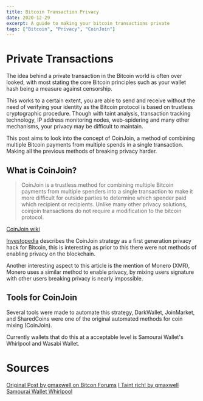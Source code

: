 ```yaml
---
title: Bitcoin Transaction Privacy 
date: 2020-12-29
excerpt: A guide to making your bitcoin transactions private
tags: ["Bitcoin", "Privacy", "CoinJoin"]
---
```


# Private Transactions 

The idea behind a private transaction in the Bitcoin world is often over
looked, with most stating the core Bitcoin principles such as your wallet hash
being a measure against censorship. 

This works to a certain extent, you are able to send and receive without the
need of verifying your identity as the Bitcoin protocol is based on
trustless cryptographic procedure. Though with taint analysis, transaction
tracking technology, IP address monitoring nodes, web-spidering and many other
mechanisms, your privacy may be difficult to maintain.

This post aims to look into the concept of CoinJoin, a method of combining
multiple Bitcoin payments from multiple spends in a single transaction. Making
all the previous methods of breaking privacy harder.

## What is CoinJoin?

> CoinJoin is a trustless method for combining multiple Bitcoin payments from
multiple spenders into a single transaction to make it more difficult for
outside parties to determine which spender paid which recipient or recipients.
Unlike many other privacy solutions, coinjoin transactions do not require
a modification to the bitcoin protocol.

[CoinJoin wiki](https://en.bitcoin.it/wiki/CoinJoin)

[Investopedia](https://www.investopedia.com/terms/c/coinjoin.asp) describes the
CoinJoin strategy as a first generation privacy hack for Bitcoin, this is
interesting as prior to this there were not methods of enabling privacy on the
blockchain. 

Another interesting aspect to this article is the mention of Monero (XMR),
Monero uses a similar method to enable privacy, by mixing users signature with
other users breaking privacy is nearly impossible.

## Tools for CoinJoin

Several tools were made to automate this strategy, DarkWallet, JoinMarket, and
SharedCoins were one of the original automated methods for coin mixing
(CoinJoin).

Currently wallets that do this at a acceptable level is Samourai Wallet's
Whirlpool and Wasabi Wallet. 

# Sources

[Original Post by gmaxwell on Bitcon Forums](https://bitcointalk.org/index.php?topic=279249.msg2983902#msg2983902)
[I Taint rich! by gmaxwell](https://bitcointalk.org/index.php?topic=139581.0)
[Samourai Wallet Whirlpool](https://samouraiwallet.com/whirlpool)


